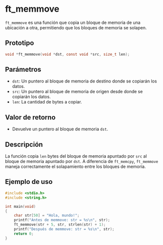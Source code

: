 # ft_memmove
`ft_memmove` es una función que copia un bloque de memoria de una ubicación a otra, permitiendo que los bloques de memoria se solapen.

## Prototipo
```c
void *ft_memmove(void *dst, const void *src, size_t len);
```

## Parámetros
- `dst`: Un puntero al bloque de memoria de destino donde se copiarán los datos.
- `src`: Un puntero al bloque de memoria de origen desde donde se copiarán los datos.
- `len`: La cantidad de bytes a copiar.

## Valor de retorno
- Devuelve un puntero al bloque de memoria `dst`.

## Descripción
La función copia `len` bytes del bloque de memoria apuntado por `src` al bloque de memoria apuntado por `dst`. A diferencia de `ft_memcpy`, `ft_memmove` maneja correctamente el solapamiento entre los bloques de memoria.

## Ejemplo de uso
```c
#include <stdio.h>
#include <string.h>

int main(void)
{
    char str[50] = "Hola, mundo!";
    printf("Antes de memmove: str = %s\n", str);
    ft_memmove(str + 5, str, strlen(str) + 1);
    printf("Después de memmove: str = %s\n", str);
    return 0;
}
```